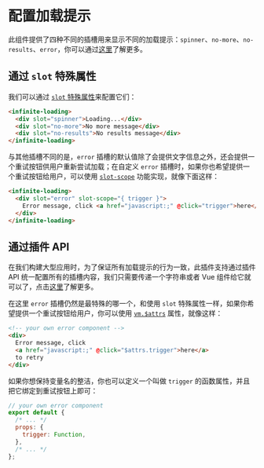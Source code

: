 # 配置加载提示

此组件提供了四种不同的插槽用来显示不同的加载提示：`spinner`、`no-more`、`no-results`、`error`，你可以通过[这里](../api/#插槽)了解更多。

## 通过 `slot` 特殊属性

我们可以通过 [`slot` 特殊属性](https://vuejs.org/v2/api/index.html#slot)来配置它们：

``` html
<infinite-loading>
  <div slot="spinner">Loading...</div>
  <div slot="no-more">No more message</div>
  <div slot="no-results">No results message</div>
</infinite-loading>
```

与其他插槽不同的是，`error` 插槽的默认值除了会提供文字信息之外，还会提供一个重试按钮供用户重新尝试加载；在自定义 `error` 插槽时，如果你也希望提供一个重试按钮给用户，可以使用 [`slot-scope`](https://vuejs.org/v2/api/index.html#slot-scope) 功能实现，就像下面这样：

``` html
<infinite-loading>
  <div slot="error" slot-scope="{ trigger }">
    Error message, click <a href="javascript:;" @click="trigger">here</a> to retry
  </div>
</infinite-loading>
```

## 通过插件 API

在我们构建大型应用时，为了保证所有加载提示的行为一致，此插件支持通过插件 API 统一配置所有的插槽内容，我们只需要传递一个字符串或者 Vue 组件给它就可以了，点击[这里](./configure-plugin-opts.md#插槽)了解更多。

在这里 `error` 插槽仍然是最特殊的哪一个，和使用 `slot` 特殊属性一样，如果你希望提供一个重试按钮给用户，你可以使用 [`vm.$attrs`](https://cn.vuejs.org/v2/api/#vm-attrs) 属性，就像这样：

``` html
<!-- your own error component -->
<div>
  Error message, click
  <a href="javascript:;" @click="$attrs.trigger">here</a>
  to retry
</div>
```

如果你想保持变量名的整洁，你也可以定义一个叫做 `trigger` 的函数属性，并且把它绑定到重试按钮上即可：

``` js
// your own error component
export default {
  /* ... */
  props: {
    trigger: Function,
  },
  /* ... */
};
```
